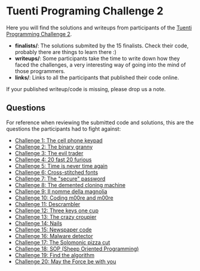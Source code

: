 Tuenti Programing Challenge 2
=============================

Here you will find the solutions and writeups from participants of the [Tuenti Programming Challenge 2](http://contest.tuenti.net).

* __finalists/__: The solutions submited by the 15 finalists. Check their code, probably there are things to learn there :)
* __writeups/__: Some participants take the time to write down how they faced the challenges, a very interesting way of going into the mind of those programmers.
* __links/__: Links to all the participants that published their code online.

If your published writeup/code is missing, please drop us a note.

Questions
---------
For reference when reviewing the submitted code and solutions, this are the questions the participants had to fight against:

* [Challenge 1: The cell phone keypad](https://contest.tuenti.net/resources/2012/Question_1.html)
* [Challenge 2: The binary granny](https://contest.tuenti.net/resources/2012/Question_2.html)
* [Challenge 3: The evil trader](https://contest.tuenti.net/resources/2012/Question_3.html)
* [Challenge 4: 20 fast 20 furious](https://contest.tuenti.net/resources/2012/Question_4.html)
* [Challenge 5: Time is never time again](https://contest.tuenti.net/resources/2012/Question_5.html)
* [Challenge 6: Cross-stitched fonts](https://contest.tuenti.net/resources/2012/Question_6.html)
* [Challenge 7: The "secure" password](https://contest.tuenti.net/resources/2012/Question_7.html)
* [Challenge 8: The demented cloning machine](https://contest.tuenti.net/resources/2012/Question_8.html)
* [Challenge 9: Il nomme della magnolia](https://contest.tuenti.net/resources/2012/Question_9.html)
* [Challenge 10: Coding m00re and m00re](https://contest.tuenti.net/resources/2012/Question_10.html)
* [Challenge 11: Descrambler](https://contest.tuenti.net/resources/2012/Question_11.html)
* [Challenge 12: Three keys one cup](https://contest.tuenti.net/resources/2012/Question_12.html)
* [Challenge 13: The crazy croupier](https://contest.tuenti.net/resources/2012/Question_13.html)
* [Challenge 14: Nails](https://contest.tuenti.net/resources/2012/Question_14.html)
* [Challenge 15: Newspaper code](https://contest.tuenti.net/resources/2012/Question_15.html)
* [Challenge 16: Malware detector](https://contest.tuenti.net/resources/2012/Question_16.html)
* [Challenge 17: The Solomonic pizza cut](https://contest.tuenti.net/resources/2012/Question_17.html)
* [Challenge 18: SOP (Sheep Oriented Programming)](https://contest.tuenti.net/resources/2012/Question_18.html)
* [Challenge 19: Find the algorithm](https://contest.tuenti.net/resources/2012/Question_19.html)
* [Challenge 20: May the Force be with you](https://contest.tuenti.net/resources/2012/Question_20.html)
